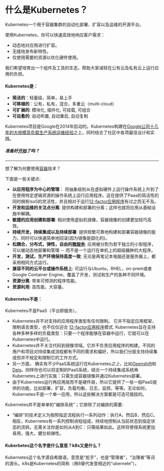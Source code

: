 
# 什么是Kubernetes？

Kubernetes一个用于容器集群的自动化部署、扩容以及运维的开源平台。

使用Kubernetes，你可以快速高效地响应客户需求：

 - 动态地对应用进行扩容。
 - 无缝地发布新特性。
 - 仅使用需要的资源以优化硬件使用。

我们希望培育出一个组件及工具的生态，帮助大家减轻在公有云及私有云上运行应用的负担。

#### Kubernetes是：

* **简洁的**：轻量级，简单，易上手
* **可移植的**：公有，私有，混合，多重云（multi-cloud）
* **可扩展的**: 模块化, 插件化, 可挂载, 可组合
* **可自愈的**: 自动布置, 自动重启, 自动复制

Kubernetes项目是Google在2014年启动的。Kubernetes构建在[Google公司十几年的大规模高负载生产系统运维经验](https://research.google.com/pubs/pub43438.html)之上，同时结合了社区中各项最佳设计和实践。

##### 准备好[开始](003-getting-started-guides.md)了吗？

<hr>

想了解为何要使用[容器](http://aucouranton.com/2014/06/13/linux-containers-parallels-lxc-openvz-docker-and-more/)技术？

下面是一些关键点:

* **以应用程序为中心的管理**：
    将抽象级别从在虚拟硬件上运行操作系统上升到了在使用特定逻辑资源的操作系统上运行应用程序。这在提供了Paas的简洁性的同时拥有IssS的灵活性，并且相对于运行[12-factor应用程序](http://12factor.net/)有过之而无不及。
* **开发和运维的关注点分离**:
    提供构建和部署的分离；这样也就将应用从基础设施中解耦。
* **敏捷的应用创建和部署**:
    相对使用虚拟机镜像，容器镜像的创建更加轻巧高效。
* **持续开发，持续集成以及持续部署**:
    提供频繁可靠地构建和部署容器镜像的能力，同时可以快速简单地回滚(因为镜像是固化的)。
* **松耦合，分布式，弹性，自由的[微服务](http://martinfowler.com/articles/microservices.html)**:
    应用被分割为若干独立的小型程序，可以被动态地部署和管理 -- 而不是一个运行在单机上的超级臃肿的大程序。
* **开发，测试，生产环境保持高度一致**:
    无论是再笔记本电脑还是服务器上，都采用相同方式运行。
* **兼容不同的云平台或操作系统上**:
    可运行与Ubuntu，RHEL，on-prem或者Google Container Engine，覆盖了开发，测试和生产的各种不同环境。
* **资源分离**:
    带来可预测的程序性能。
* **资源利用**:
    高性能，大容量。

#### Kubernetes不是：

Kubernetes不是PaaS（平台即服务）。

* Kubernetes并不对支持的应用程序类型有任何限制。 它并不指定应用框架，限制语言类型，也不仅仅迎合 [12-factor应用程序](http://12factor.net/)模式. Kubernetes旨在支持各种多种多样的负载类型：只要一个程序能够在容器中运行，它就可以在Kubernetes中运行。
* Kubernetes并不关注代码到镜像领域。它并不负责应用程序的构建。不同的用户和项目对持续集成流程都有不同的需求和偏好，所以我们分层支持持续集成但并不规定和限制它的工作方式。
* 另一方面， 确实有不少PaaS系统运行在Kubernetes*之上*，比如[Openshift](https://github.com/openshift/origin)和[Deis](http://deis.io/)。同样你也可以将定制的PaaS系统，结合一个持续集成系统再Kubernetes上进行实施：只需生成容器镜像并通过Kubernetes部署。
* 由于Kubernetes运行再应用层而不是硬件层，所以它提供了一些一般PaaS提供的功能，比如部署，扩容，负载均衡，日志，监控，等等。无论如何，Kubernetes不是一个单一应用，所以这些解决方案都是可选可插拔的。

Kubernetes并不是单单的"编排系统"；它排除了对编排的需要:

* “编排”的技术定义为按照指定流程执行一系列动作：执行A，然后B，然后C。相反，Kubernetes有一系列控制进程组成，持续地控制从当前状态到指定状态的流转。无需关注你是如何从A到C：只需结果如此。这样将使得系统更加易用，强大，健壮和弹性。


#### Kuberbetes这个名字是什么意思？k8s又是什么？

Kubernetes这个名字源自希腊语，意思是“舵手”，也是“管理者”，“治理者”等词的源头。k8s是Kubernetes的简称（用8替代发音相近的“ubernete”）。